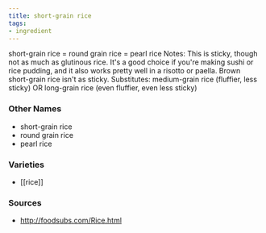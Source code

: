 ```yaml
---
title: short-grain rice
tags:
- ingredient
---
```

short-grain rice = round grain rice = pearl rice Notes: This is sticky, though not as much as glutinous rice. It's a good choice if you're making sushi or rice pudding, and it also works pretty well in a risotto or paella. Brown short-grain rice isn't as sticky. Substitutes: medium-grain rice (fluffier, less sticky) OR long-grain rice (even fluffier, even less sticky)

### Other Names

* short-grain rice
* round grain rice
* pearl rice

### Varieties

* [[rice]]

### Sources
* http://foodsubs.com/Rice.html
